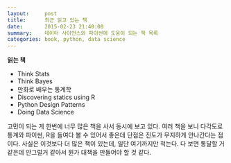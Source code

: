 ```yaml
---
layout:     post
title:      최근 읽고 있는 책
date:       2015-02-23 21:40:00
summary:    데이터 사이언스와 파이썬에 도움이 되는 책 목록
categories: book, python, data science
---
```

**읽는 책**

* Think Stats
* Think Bayes
* 만화로 배우는 통계학
* Discovering statics using R
* Python Design Patterns
* Doing Data Science

고민이 되는 게 한번에 너무 많은 책을 사서 동시에 보고 있다. 여러 책을 보니 다각도로 통계와 파이썬, R을 들여다 볼 수 있어서 좋은데 단점은 진도가 무지하게 안나간다는 점이다. 사실은 이것보다 더 많은 책이 있는데, 일단 여기까지만 적는다. 다 보면 통달할 거 같은데 안그럴거 같아서 뭔가 대책을 만들어야 할 것 같다.
